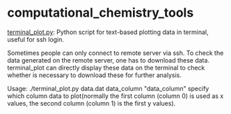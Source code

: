 # computational_chemistry_tools
[terminal_plot.py](https://github.com/baifan-wang/computational_chemistry_tools/blob/master/terminal_plot.py): Python script for text-based plotting data in terminal, useful for ssh login. 

Sometimes people can only connect to remote server via ssh. To check the data generated on the remote server, one has to download these data. terminal_plot can directly display these data on the terminal to check whether is necessary to download these for further analysis.

Usage: ./terminal_plot.py data.dat data_column 
"data_column" specify which column data to plot(normally the first column (column 0) is used as x values, the second column (column 1) is the first y values).

